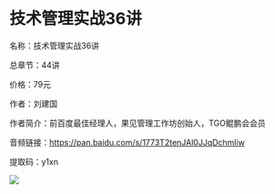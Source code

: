 # 技术管理实战36讲

名称：技术管理实战36讲

总章节：44讲

价格：79元

作者：刘建国

作者简介：前百度最佳经理人，果见管理工作坊创始人，TGO鲲鹏会会员

音频链接：https://pan.baidu.com/s/1773T2tenJAl0JJqDchmliw

提取码：y1xn

![](https://static001.geekbang.org/resource/image/c9/9c/c9d6b1fc445d5f919021d1f10b56699c.jpg)

